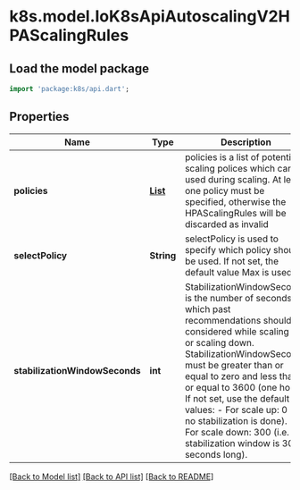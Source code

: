 # k8s.model.IoK8sApiAutoscalingV2HPAScalingRules

## Load the model package
```dart
import 'package:k8s/api.dart';
```

## Properties
Name | Type | Description | Notes
------------ | ------------- | ------------- | -------------
**policies** | [**List<IoK8sApiAutoscalingV2HPAScalingPolicy>**](IoK8sApiAutoscalingV2HPAScalingPolicy.md) | policies is a list of potential scaling polices which can be used during scaling. At least one policy must be specified, otherwise the HPAScalingRules will be discarded as invalid | [optional] [default to const []]
**selectPolicy** | **String** | selectPolicy is used to specify which policy should be used. If not set, the default value Max is used. | [optional] 
**stabilizationWindowSeconds** | **int** | StabilizationWindowSeconds is the number of seconds for which past recommendations should be considered while scaling up or scaling down. StabilizationWindowSeconds must be greater than or equal to zero and less than or equal to 3600 (one hour). If not set, use the default values: - For scale up: 0 (i.e. no stabilization is done). - For scale down: 300 (i.e. the stabilization window is 300 seconds long). | [optional] 

[[Back to Model list]](../README.md#documentation-for-models) [[Back to API list]](../README.md#documentation-for-api-endpoints) [[Back to README]](../README.md)


